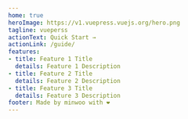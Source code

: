 ```yaml
---
home: true
heroImage: https://v1.vuepress.vuejs.org/hero.png
tagline: vueperss
actionText: Quick Start →
actionLink: /guide/
features:
- title: Feature 1 Title
  details: Feature 1 Description
- title: Feature 2 Title
  details: Feature 2 Description
- title: Feature 3 Title
  details: Feature 3 Description
footer: Made by minwoo with ❤️
---
```


